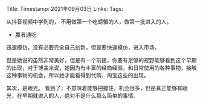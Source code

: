 Title: 
Timestamp:  2021年09月03日
Links: 
Tags: 

从抖音视频中学到的，
不用做第一个吃螃蟹的人，做第一批进入的人。
- 赢者通吃

迅速模仿，没有必要完全自己创新，但是要快速模仿，进入市场。

但是她说的虽然非常美好，但是有一个前提，你要有足够的视野能够看到这个早期的出现，对于博主来说，她因为有丰富的经商经验，和日常使用的各种事物，接触这种事物的机会，所以她才能看得到代购、淘宝这些的出现。


其次，是眼光。
看到了，不意味着能够把握住，机会很多，但是真正能够有眼光，在早期就进入的人，绝对不是什么那么简单的事情。